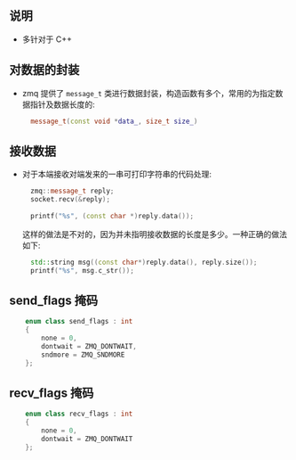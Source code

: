 
## 说明
- 多针对于 C++

## 对数据的封装
- zmq 提供了 `message_t` 类进行数据封装，构造函数有多个，常用的为指定数据指针及数据长度的:
  ```c++
    message_t(const void *data_, size_t size_)
  ```

## 接收数据
- 对于本端接收对端发来的一串可打印字符串的代码处理:
  ```c++
    zmq::message_t reply;
    socket.recv(&reply);
    
    printf("%s", (const char *)reply.data());
  ```
  这样的做法是不对的，因为并未指明接收数据的长度是多少。一种正确的做法如下:
  ```c++
    std::string msg((const char*)reply.data(), reply.size());
    printf("%s", msg.c_str());
  ```
  
## send_flags 掩码
```c++
    enum class send_flags : int
    {
        none = 0,
        dontwait = ZMQ_DONTWAIT,
        sndmore = ZMQ_SNDMORE
    };
```


## recv_flags 掩码
```c++
    enum class recv_flags : int
    {
        none = 0,
        dontwait = ZMQ_DONTWAIT
    };
```